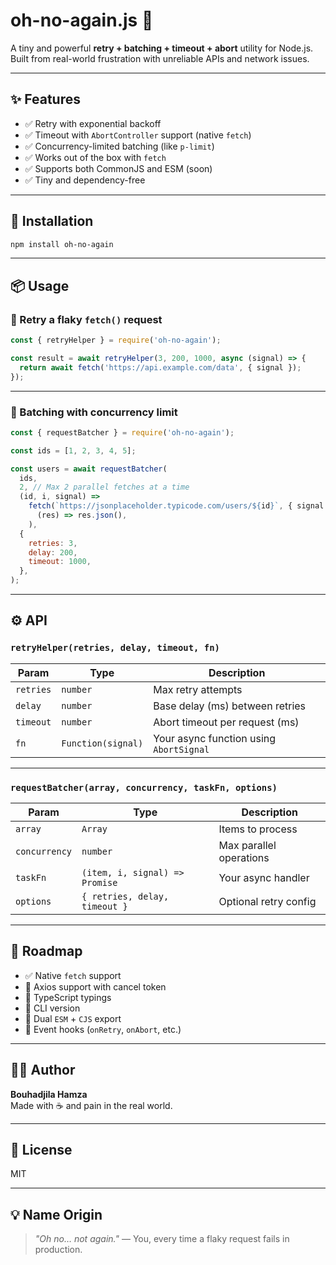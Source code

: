 # oh-no-again.js 😬

A tiny and powerful **retry + batching + timeout + abort** utility for Node.js.  
Built from real-world frustration with unreliable APIs and network issues.

---

## ✨ Features

- ✅ Retry with exponential backoff
- ✅ Timeout with `AbortController` support (native `fetch`)
- ✅ Concurrency-limited batching (like `p-limit`)
- ✅ Works out of the box with `fetch`
- ✅ Supports both CommonJS and ESM (soon)
- ✅ Tiny and dependency-free

---

## 🚀 Installation

```bash
npm install oh-no-again
```

---

## 📦 Usage

### 🔁 Retry a flaky `fetch()` request

```js
const { retryHelper } = require('oh-no-again');

const result = await retryHelper(3, 200, 1000, async (signal) => {
  return await fetch('https://api.example.com/data', { signal });
});
```

---

### 🚦 Batching with concurrency limit

```js
const { requestBatcher } = require('oh-no-again');

const ids = [1, 2, 3, 4, 5];

const users = await requestBatcher(
  ids,
  2, // Max 2 parallel fetches at a time
  (id, i, signal) =>
    fetch(`https://jsonplaceholder.typicode.com/users/${id}`, { signal }).then(
      (res) => res.json(),
    ),
  {
    retries: 3,
    delay: 200,
    timeout: 1000,
  },
);
```

---

## ⚙️ API

### `retryHelper(retries, delay, timeout, fn)`

| Param     | Type               | Description                             |
| --------- | ------------------ | --------------------------------------- |
| `retries` | `number`           | Max retry attempts                      |
| `delay`   | `number`           | Base delay (ms) between retries         |
| `timeout` | `number`           | Abort timeout per request (ms)          |
| `fn`      | `Function(signal)` | Your async function using `AbortSignal` |

---

### `requestBatcher(array, concurrency, taskFn, options)`

| Param         | Type                           | Description             |
| ------------- | ------------------------------ | ----------------------- |
| `array`       | `Array`                        | Items to process        |
| `concurrency` | `number`                       | Max parallel operations |
| `taskFn`      | `(item, i, signal) => Promise` | Your async handler      |
| `options`     | `{ retries, delay, timeout }`  | Optional retry config   |

---

## 🔮 Roadmap

- ✅ Native `fetch` support
- 🚧 Axios support with cancel token
- 🚧 TypeScript typings
- 🚧 CLI version
- 🚧 Dual `ESM` + `CJS` export
- 🚧 Event hooks (`onRetry`, `onAbort`, etc.)

---

## 🧑‍💻 Author

**Bouhadjila Hamza**  
Made with ☕ and pain in the real world.

---

## 🪪 License

MIT

---

## 💡 Name Origin

> _"Oh no… not again."_ — You, every time a flaky request fails in production.
